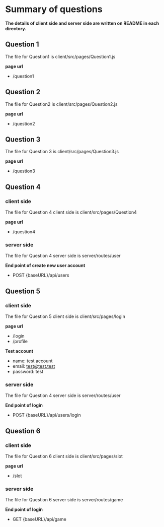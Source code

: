 # Summary of questions

**The details of client side and server side are written on README in each directory.**

## Question 1

The file for Question1 is client/src/pages/Question1.js

**page url**

- /question1

## Question 2

The file for Question2 is client/src/pages/Question2.js

**page url**

- /question2

## Question 3

The file for Question 3 is client/src/pages/Question3.js

**page url**

- /question3

## Question 4

### client side

The file for Question 4 client side is client/src/pages/Question4

**page url**

- /question4

### server side

The file for Question 4 server side is server/routes/user

**End point of create new user account**

- POST {baseURL}/api/users

## Question 5

### client side

The file for Question 5 client side is client/src/pages/login

**page url**

- /login
- /profile

**Test account**

- name: test account
- email: test@test.test
- password: test

### server side

The file for Question 4 server side is server/routes/user

**End point of login**

- POST {baseURL}/api/users/login

## Question 6

### client side

The file for Question 6 client side is client/src/pages/slot

**page url**

- /slot

### server side

The file for Question 6 server side is server/routes/game

**End point of login**

- GET {baseURL}/api/game
